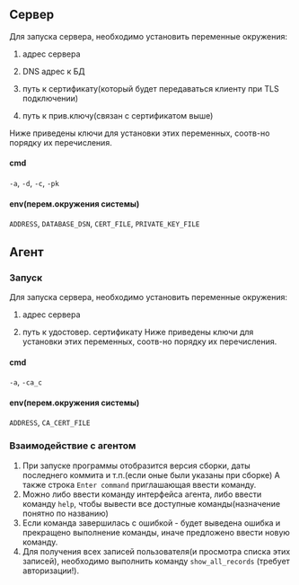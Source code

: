 ## Сервер
Для запуска сервера, необходимо 
установить переменные окружения:
1) адрес сервера

2) DNS адрес к БД

3) путь к сертификату(который будет передаваться клиенту при TLS подключении)

4) путь к прив.ключу(связан с сертификатом выше)

Ниже приведены ключи для установки этих переменных, соотв-но порядку их перечисления.
#### сmd
`-a`, `-d`, `-c`, `-pk`

#### env(перем.окружения системы)
`ADDRESS`, `DATABASE_DSN`, `CERT_FILE`, `PRIVATE_KEY_FILE`

## Агент
### Запуск
Для запуска сервера, необходимо
установить переменные окружения:
1) адрес сервера

2) путь к удостовер. сертификату
Ниже приведены ключи для установки этих переменных, соотв-но порядку их перечисления.
#### сmd
`-a`, `-ca_c`

#### env(перем.окружения системы)
`ADDRESS`, `CA_CERT_FILE`

### Взаимодействие с агентом
1. При запуске программы отобразится 
версия сборки, даты последнего коммита и т.п.(если оные были указаны при сборке)
А также строка `Enter command` приглашающая ввести команду.
2. Можно либо ввести команду интерфейса агента, либо ввести команду `help`,
чтобы вывести все доступные команды(назначение понятно по названию)
3. Если команда завершилась с ошибкой - будет выведена ошибка и прекращено выполнение команды,
иначе предложено ввести новую команду.
4. Для получения всех записей пользователя(и просмотра списка этих записей),
необходимо выполнить команду `show_all_records` (требует авторизации!).

